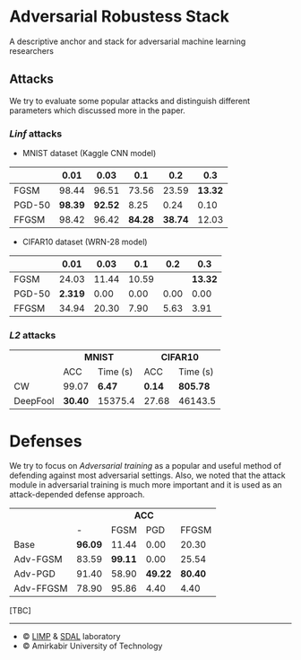 # Adversarial Robustess Stack
A descriptive anchor and stack for adversarial machine learning researchers

<!---
## Training
* Base training <br>
 	![adversarial training base model khalooei](./imgs/base-model.png)
* Adversarial training (FGSM) <br>
         ![adversarial training fgsm model khalooei](./imgs/adv-training-fgsm-model.png)
* Adversarial training (FAST) <br>
        ![adversarial training fast model khalooei](./imgs/adv-training-fast-model.png)
-->

## Attacks
We try to evaluate some popular attacks and distinguish different parameters which discussed more in the paper.

### *Linf* attacks
* MNIST dataset (Kaggle CNN model)

|       |   0.01   |   0.03   |   0.1   |   0.2   |   0.3   |
|-------|----------|----------|---------|---------|---------|
|  FGSM   |   98.44   |   96.51   |   73.56  |   23.59   |   **13.32**   |
|  PGD-50 |   **98.39**   |   **92.52**  |   8.25   |   0.24   |   0.10   |
|  FFGSM  |   98.42 |   96.42  |  **84.28**  |   **38.74**   |   12.03   |

* CIFAR10 dataset (WRN-28 model)

|       |   0.01   |   0.03   |   0.1   |   0.2   |   0.3   |
|-------|----------|----------|---------|---------|---------|
|  FGSM   |  24.03  |   11.44   |   10.59  |      |   **13.32**   |
|  PGD-50 |   **2.319**   |   0.00  | 0.00   |   0.00   |   0.00  |
|  FFGSM  |   34.94 |   20.30  |  7.90  |   5.63   |   3.91  |

### *L2* attacks
<table>
	<tbody>
		<tr>
			<td></td>
			<td colspan="2"><center> <b> MNIST </b> </center></td>
			<td colspan="2"><center> <b> CIFAR10 </b> </center></td>
		</tr>
		<tr>
			<td></td>
			<td>ACC</td>
			<td>Time (s)</td>
			<td>ACC</td>
			<td>Time (s)</td>
		</tr>
		<tr>
			<td>CW</td>
			<td>99.07</td>
			<td><b>6.47</b></td>
			<td><b>0.14</b></td>
			<td><b>805.78</b></td>
		</tr>
		<tr>
			<td>DeepFool</td>
			<td><b>30.40</b></td>
			<td>15375.4</td>
			<td>27.68</td>
			<td>46143.5</td>
		</tr>
	</tbody>

</table>

# Defenses
We try to focus on *Adversarial training* as a popular and useful method of defending against most adversarial settings. Also, we noted that the attack module in adversarial training is much more important and it is used as an attack-depended defense approach.

<table>
	<tbody>
		<tr>
			<td></td>
			<td colspan="4"><center> <b> ACC </b> </center></td>
		</tr>
		<tr>
			<td></td>
			<td>-</td>
			<td>FGSM</td>
			<td>PGD</td>
			<td>FFGSM</td>
		</tr>
		<tr>
			<td>Base</td>
			<td><b>96.09</b></td>
			<td>11.44</td>
			<td>0.00</td>
			<td>20.30</td>
		</tr>
		<tr>
			<td>Adv-FGSM</td>
			<td>83.59</td>
			<td><b>99.11</b></td>
			<td>0.00</td>
			<td>25.54</td>
		</tr>
		<tr>
			<td>Adv-PGD</td>
			<td>91.40</td>
			<td>58.90</td>
			<td><b>49.22</b></td>
			<td><b>80.40</b></td>
		</tr>
		<tr>
			<td>Adv-FFGSM</td>
			<td>78.90</td>
			<td>95.86</td>
			<td>4.40</td>
			<td>4.40</td>
		</tr>
	</tbody>
</table>

[TBC]




<hr>

* © <a href="http://limp.aut.ac.ir">LIMP</a> & <a href="http://ce.sdal.ce.aut.ac.ir">SDAL</a> laboratory
* © Amirkabir University of Technology
